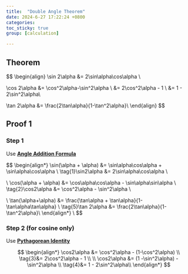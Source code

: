 ```yaml
---
title:  "Double Angle Theorem"
date: 2024-6-27 17:22:24 +0800
categories:
toc_sticky: true
group: [calculation]

---
```

## Theorem 

$$
\begin{align}
\sin 2\alpha &= 2\sin\alpha\cos\alpha \\

\cos 2\alpha &= \cos^2\alpha-\sin^2\alpha \\
&= 2\cos^2\alpha - 1 \\ 
&= 1 - 2\sin^2\alpha\\

\tan 2\alpha &= \frac{2\tan\alpha}{1-\tan^2\alpha}\\
\end{align}
$$

## Proof 1

### Step 1
Use [**Angle Addition Formula**](../angle_addition)

$$
\begin{align*}
\sin(\alpha + \alpha) &= \sin\alpha\cos\alpha + \sin\alpha\cos\alpha \\
\tag{1}\sin2\alpha &= 2\sin\alpha\cos\alpha \\

\\
\cos(\alpha + \alpha) &= \cos\alpha\cos\alpha - \sin\alpha\sin\alpha \\
\tag{2}\cos2\alpha &= \cos^2\alpha - \sin^2\alpha \\

\\
\tan(\alpha+\alpha) &= \frac{\tan\alpha + \tan\alpha}{1-\tan\alpha\tan\alpha} \\
\tag{5}\tan 2\alpha &= \frac{2\tan\alpha}{1-\tan^2\alpha}\\
\end{align*}
\\
$$

### Step 2 (for cosine only)
Use [**Pythagorean Identity**](../pythogorean_identity)

$$
\begin{align*}
\cos2\alpha &= \cos^2\alpha - (1-\cos^2\alpha) \\
\tag{3}&= 2\cos^2\alpha - 1 \\ 
\\
\cos2\alpha &= (1 -\sin^2\alpha) - \sin^2\alpha \\
\tag{4}&= 1 - 2\sin^2\alpha\\
\end{align*}
$$


